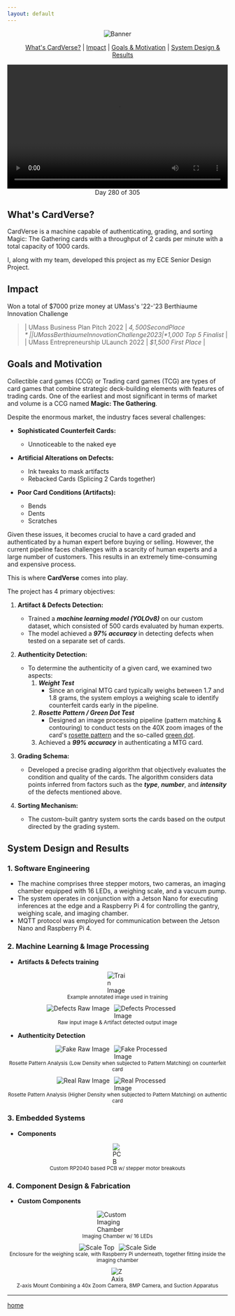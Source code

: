 ```yaml
---
layout: default
---
```


<p align="center">
  <img src="assets/logo.jpg" alt="Banner">
</p>

<nav style="text-align: center;">
    <ul>
        <a href="#whats-cardverse">What's CardVerse?</a> | 
        <a href="#impact">Impact</a> |
        <a href="#goals-and-motivation">Goals & Motivation</a> |
        <a href="#system-design-and-results">System Design & Results</a>
    </ul>
</nav>


<div style="position: relative; padding-bottom: 56.25%; height: 0; overflow: hidden;">
    <video controls autoplay style="position: absolute; top: 0; left: 0; width: 100%; height: 100%;">
        <source src="assets/card_verse_work.mp4" type="video/mp4">
    </video>
</div>
<figcaption style="text-align: center;">Day 280 of 305</figcaption>


## What's CardVerse?
CardVerse is a machine capable of authenticating, grading, and sorting Magic: The Gathering cards with a throughput of 2 cards per minute with a total capacity of 1000 cards.

I, along with my team, developed this project as my ECE Senior Design Project. 


## Impact
Won a total of $7000 prize money at UMass's '22-'23 Berthiaume Innovation Challenge


>| UMass Business Plan Pitch 2022             | *$4,500 Second Place* |
| UMass Berthiaume Innovation Challenge 2023 | *$1,000 Top 5 Finalist* |
| UMass Entrepreneurship ULaunch 2022        | *$1,500 First Place*   |

## Goals and Motivation

Collectible card games (CCG) or Trading card games (TCG) are types of card games that combine strategic deck-building elements with features of trading cards. One of the earliest and most significant in terms of market and volume is a CCG named **Magic: The Gathering**.

Despite the enormous market, the industry faces several challenges:

- **Sophisticated Counterfeit Cards:**
  - Unnoticeable to the naked eye

- **Artificial Alterations on Defects:**
  - Ink tweaks to mask artifacts
  - Rebacked Cards (Splicing 2 Cards together)

- **Poor Card Conditions (Artifacts):**
  - Bends
  - Dents
  - Scratches

Given these issues, it becomes crucial to have a card graded and authenticated by a human expert before buying or selling. However, the current pipeline faces challenges with a scarcity of human experts and a large number of customers. This results in an extremely time-consuming and expensive process.

This is where **CardVerse** comes into play.

The project has 4 primary objectives:

1. **Artifact & Defects Detection:**
   - Trained a ***machine learning model (YOLOv8)*** on our custom dataset, which consisted of 500 cards evaluated by human experts.
   - The model achieved a ***97% accuracy*** in detecting defects when tested on a separate set of cards.

2. **Authenticity Detection:**
   - To determine the authenticity of a given card, we examined two aspects:
     1. ***Weight Test***
        - Since an original MTG card typically weighs between 1.7 and 1.8 grams, the system employs a weighing scale to identify counterfeit cards early in the pipeline.
     2. ***Rosette Pattern / Green Dot Test***
        - Designed an image processing pipeline (pattern matching & contouring) to conduct tests on the 40X zoom images of the card's [rosette pattern](https://www.mtginformation.com/counterfeits#:~:text=%E2%80%8B-,The%20Rosette%20Test,printings%20of%20the%20same%20set.) and the so-called [green dot](https://www.detecting-the-fakes.com/checking-details/green-dot-check/).
     3. Achieved a ***99% accuracy*** in authenticating a MTG card.

3. **Grading Schema:**
   - Developed a precise grading algorithm that objectively evaluates the condition and quality of the cards. The algorithm considers data points inferred from factors such as the ***type***, ***number***, and ***intensity*** of the defects mentioned above.

4. **Sorting Mechanism:**
   - The custom-built gantry system sorts the cards based on the output directed by the grading system.


## System Design and Results

### 1. Software Engineering

   - The machine comprises three stepper motors, two cameras, an imaging chamber equipped with 16 LEDs, a weighing scale, and a vacuum pump.
   - The system operates in conjunction with a Jetson Nano for executing inferences at the edge and a Raspberry Pi 4 for controlling the gantry, weighing scale, and imaging chamber. 
   - MQTT protocol was employed for communication between the Jetson Nano and Raspberry Pi 4.

### 2. Machine Learning & Image Processing
   - **Artifacts & Defects training**
   <div style="display: flex; flex-direction: column; align-items: center; margin: 10px 0;">
      <div style="display: flex; flex-direction: row; justify-content: center;">
         <img src="assets/train.png" alt="Train Image" style="max-width: 50%;">
      </div>
      <figcaption style="font-size: smaller; text-align: center;">Example annotated image used in training</figcaption>
   </div>
   <div style="display: flex; flex-direction: column; align-items: center; margin: 10px 0;">
      <div style="display: flex; flex-direction: row; justify-content: center;">
         <img src="assets/defects_raw.jpg" alt="Defects Raw Image" style="max-width: 50%; margin-right: 10px;">
         <img src="assets/defects_processed.jpg" alt="Defects Processed Image" style="max-width: 50%;">
      </div>
      <figcaption style="font-size: smaller; text-align: center;">Raw input image & Artifact detected output image</figcaption>
   </div>

   - **Authenticity Detection**
   <div style="display: flex; flex-direction: column; align-items: center; margin: 10px 0;">
      <div style="display: flex; flex-direction: row; justify-content: center;">
         <img src="assets/Fake_Raw.jpg" alt="Fake Raw Image" style="max-width: 50%; margin-right: 10px;">
         <img src="assets/Fake_Processed.jpg" alt="Fake Processed Image" style="max-width: 50%;">
      </div>
      <figcaption style="font-size: smaller; text-align: center;">Rosette Pattern Analysis (Low Density when subjected to Pattern Matching) on counterfeit card</figcaption>
   </div>
   <div style="display: flex; flex-direction: column; align-items: center; margin: 10px 0;">
      <div style="display: flex; flex-direction: row; justify-content: center;">
         <img src="assets/real_raw.jpg" alt="Real Raw Image" style="max-width: 50%; margin-right: 10px;">
         <img src="assets/real_processed.jpg" alt="Real Processed Image" style="max-width: 50%;">
      </div>
      <figcaption style="font-size: smaller; text-align: center;">Rosette Pattern Analysis (Higher Density when subjected to Pattern Matching) on authentic card</figcaption>
   </div>


### 3. Embedded Systems
   - **Components**
   <div style="display: flex; flex-direction: column; align-items: center; margin: 10px 0;">
      <div style="display: flex; flex-direction: row; justify-content: center;">
         <img src="assets/pcb.jpg" alt="PCB" style="max-width: 50%;">
      </div>
      <figcaption style="font-size: smaller; text-align: center;">Custom RP2040 based PCB w/ stepper motor breakouts</figcaption>
   </div>


### 4. Component Design & Fabrication
   - **Custom Components**
   <div style="display: flex; flex-direction: column; align-items: center; margin: 10px 0;">
      <div style="display: flex; flex-direction: row; justify-content: center;">
         <img src="assets/imagingchamber.png" alt="Custom Imaging Chamber" style="max-width: 50%;">
      </div>
      <figcaption style="font-size: smaller; text-align: center;">Imaging Chamber w/ 16 LEDs</figcaption>
   </div>
   <div style="display: flex; flex-direction: column; align-items: center; margin: 10px 0;">
      <div style="display: flex; flex-direction: row; justify-content: center;">
         <img src="assets/scale_top.jpg" alt="Scale Top" style="max-width: 50%; margin-right: 10px;">
         <img src="assets/weighing_scale.jpg" alt="Scale Side" style="max-width: 50%;">
      </div>
      <figcaption style="font-size: smaller; text-align: center;">Enclosure for the weighing scale, with Raspberry Pi underneath, together fitting inside the imaging chamber</figcaption>
   </div>
   <div style="display: flex; flex-direction: column; align-items: center; margin: 10px 0;">
      <div style="display: flex; flex-direction: row; justify-content: center;">
         <img src="assets/z_mount.jpg" alt="Z Axis" style="max-width: 50%;">
      </div>
      <figcaption style="font-size: smaller; text-align: center;">Z-axis Mount Combining a 40x Zoom Camera, 8MP Camera, and Suction Apparatus</figcaption>
   </div>

***
[home](https://jatanjay.github.io/projects/)



